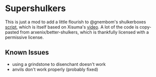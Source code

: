 # Supershulkers

This is just a mod to add a little flourish to @gnembom's shulkerboxes [script](https://github.com/gnembon/scarpet/blob/master/programs/survival/shulkerboxes.sc), which is itself based on Xisuma's [video](https://www.youtube.com/watch?v=FMu8T8KriQY). A lot of the code is copy-pasted from arxenix/better-shulkers, which is thankfully licensed with a permissive license.

## Known Issues

- using a grindstone to disenchant doesn't work
- anvils don't work properly (probably fixed)
